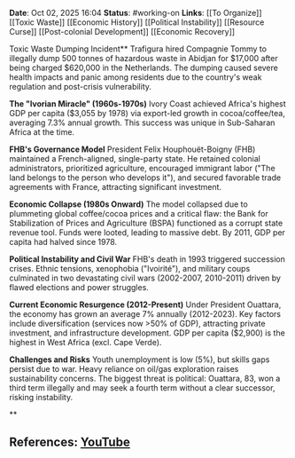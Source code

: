 **Date**: Oct 02, 2025 16:04
**Status**: #working-on
**Links**: [[To Organize]] [[Toxic Waste]] [[Economic History]] [[Political Instability]] [[Resource Curse]] [[Post-colonial Development]] [[Economic Recovery]]

Toxic Waste Dumping Incident**
Trafigura hired Compagnie Tommy to illegally dump 500 tonnes of hazardous waste in Abidjan for $17,000 after being charged $620,000 in the Netherlands. The dumping caused severe health impacts and panic among residents due to the country's weak regulation and post-crisis vulnerability.

**The "Ivorian Miracle" (1960s-1970s)**
Ivory Coast achieved Africa's highest GDP per capita ($3,055 by 1978) via export-led growth in cocoa/coffee/tea, averaging 7.3% annual growth. This success was unique in Sub-Saharan Africa at the time.

**FHB's Governance Model**
President Felix Houphouët-Boigny (FHB) maintained a French-aligned, single-party state. He retained colonial administrators, prioritized agriculture, encouraged immigrant labor ("The land belongs to the person who develops it"), and secured favorable trade agreements with France, attracting significant investment.

**Economic Collapse (1980s Onward)**
The model collapsed due to plummeting global coffee/cocoa prices and a critical flaw: the Bank for Stabilization of Prices and Agriculture (BSPA) functioned as a corrupt state revenue tool. Funds were looted, leading to massive debt. By 2011, GDP per capita had halved since 1978.

**Political Instability and Civil War**
FHB's death in 1993 triggered succession crises. Ethnic tensions, xenophobia ("Ivoirité"), and military coups culminated in two devastating civil wars (2002-2007, 2010-2011) driven by flawed elections and power struggles.

**Current Economic Resurgence (2012-Present)**
Under President Ouattara, the economy has grown an average 7% annually (2012-2023). Key factors include diversification (services now >50% of GDP), attracting private investment, and infrastructure development. GDP per capita ($2,900) is the highest in West Africa (excl. Cape Verde).

**Challenges and Risks**
Youth unemployment is low (5%), but skills gaps persist due to war. Heavy reliance on oil/gas exploration raises sustainability concerns. The biggest threat is political: Ouattara, 83, won a third term illegally and may seek a fourth term without a clear successor, risking instability.

**

## References: [YouTube](https://www.youtube.com/watch?v=DEamNfTpLzY)
